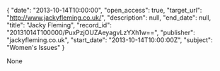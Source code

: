 {
  "date": "2013-10-14T10:00:00", 
  "open_access": true, 
  "target_url": "http://www.jackyfleming.co.uk/", 
  "description": null, 
  "end_date": null, 
  "title": "Jacky Fleming", 
  "record_id": "20131014T100000/PuxPzjOUZAeyagvLzYXh1w==", 
  "publisher": "jackyfleming.co.uk", 
  "start_date": "2013-10-14T10:00:00Z", 
  "subject": "Women's Issues"
}

None